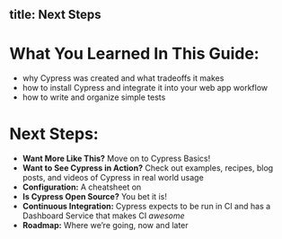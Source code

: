 title: Next Steps
---

# What You Learned In This Guide:
- why Cypress was created and what tradeoffs it makes
- how to install Cypress and integrate it into your web app workflow
- how to write and organize simple tests

# Next Steps:
- **Want More Like This?** Move on to Cypress Basics!
- **Want to See Cypress in Action?** Check out examples, recipes, blog posts, and videos of Cypress in real world usage
- **Configuration:** A cheatsheet on
- **Is Cypress Open Source?** You bet it is!
- **Continuous Integration:** Cypress expects to be run in CI and has a Dashboard Service that makes CI _awesome_
- **Roadmap:** Where we’re going, now and later
